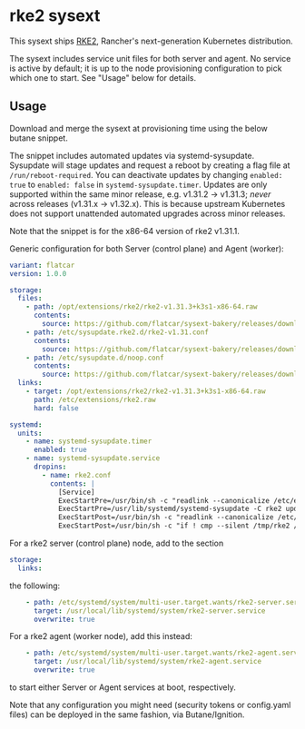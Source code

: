 # rke2 sysext

This sysext ships [RKE2](https://docs.rke2.io/),
Rancher's next-generation Kubernetes distribution.

The sysext includes service unit files for both server and agent.
No service is active by default; it is up to the node provisioning configuration to pick which one to start.
See "Usage" below for details.

## Usage

Download and merge the sysext at provisioning time using the below butane snippet.

The snippet includes automated updates via systemd-sysupdate.
Sysupdate will stage updates and request a reboot by creating a flag file at `/run/reboot-required`.
You can deactivate updates by changing `enabled: true` to `enabled: false` in `systemd-sysupdate.timer`.
Updates are only supported within the same minor release, e.g. v1.31.2 -> v1.31.3; _never_ across releases (v1.31.x -> v1.32.x).
This is because upstream Kubernetes does not support unattended automated upgrades across minor releases.

Note that the snippet is for the x86-64 version of rke2 v1.31.1.

Generic configuration for both Server (control plane) and Agent (worker):

```yaml
variant: flatcar
version: 1.0.0

storage:
  files:
    - path: /opt/extensions/rke2/rke2-v1.31.3+k3s1-x86-64.raw
      contents:
        source: https://github.com/flatcar/sysext-bakery/releases/download/latest/rke2-v1.31.1+rke2r1-x86-64.raw
    - path: /etc/sysupdate.rke2.d/rke2-v1.31.conf
      contents:
        source: https://github.com/flatcar/sysext-bakery/releases/download/latest/rke2-v1.31.conf
    - path: /etc/sysupdate.d/noop.conf
      contents:
        source: https://github.com/flatcar/sysext-bakery/releases/download/latest/noop.conf
  links:
    - target: /opt/extensions/rke2/rke2-v1.31.3+k3s1-x86-64.raw
      path: /etc/extensions/rke2.raw
      hard: false

systemd:
  units:
    - name: systemd-sysupdate.timer
      enabled: true
    - name: systemd-sysupdate.service
      dropins:
        - name: rke2.conf
          contents: |
            [Service]
            ExecStartPre=/usr/bin/sh -c "readlink --canonicalize /etc/extensions/rke2.raw > /tmp/rke2"
            ExecStartPre=/usr/lib/systemd/systemd-sysupdate -C rke2 update
            ExecStartPost=/usr/bin/sh -c "readlink --canonicalize /etc/extensions/rke2.raw > /tmp/rke2-new"
            ExecStartPost=/usr/bin/sh -c "if ! cmp --silent /tmp/rke2 /tmp/rke2-new; then touch /run/reboot-required; fi"
```

For a rke2 server (control plane) node, add to the section
```yaml
storage:
  links:
```
the following:
```yaml
    - path: /etc/systemd/system/multi-user.target.wants/rke2-server.service
      target: /usr/local/lib/systemd/system/rke2-server.service
      overwrite: true
```

For a rke2 agent (worker node), add this instead:
```yaml
    - path: /etc/systemd/system/multi-user.target.wants/rke2-agent.service
      target: /usr/local/lib/systemd/system/rke2-agent.service
      overwrite: true
```

to start either Server or Agent services at boot, respectively.

Note that any configuration you might need (security tokens or config.yaml files) can be deployed in the same fashion, via Butane/Ignition.
